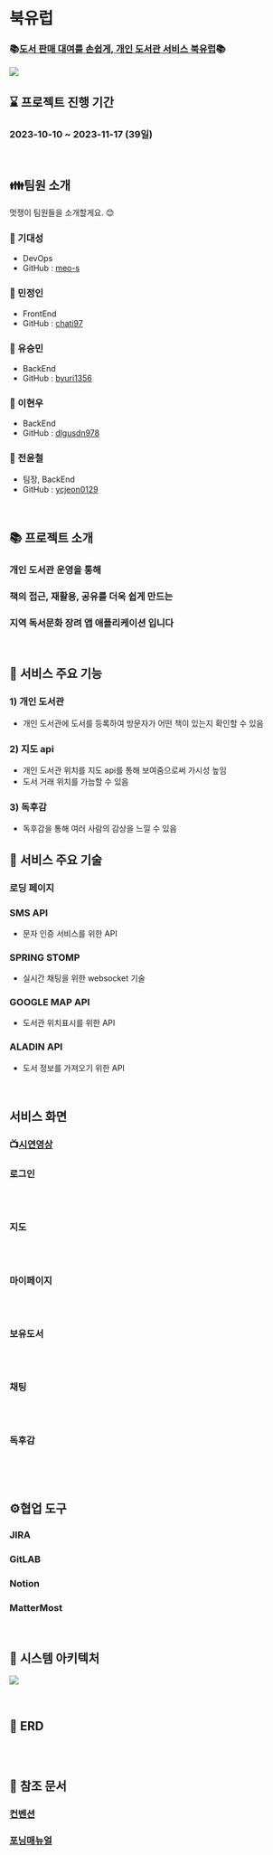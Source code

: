 # 북유럽
### 📚[도서 판매 대여를 손쉽게, 개인 도서관 서비스 북유럽](./docs/Ucc홍보영상.mp4)📚

![](docs/images/bookulove_logo.png)



## ⌛️ 프로젝트 진행 기간

### **2023-10-10 ~ 2023-11-17 (39일)**
<br>

## 👪팀원 소개
멋쟁이 팀원들을 소개할게요. 😊

### 🧑 기대성

- DevOps
- GitHub : [meo-s](https://github.com/meo-s)



### 👦 민정인

- FrontEnd
- GitHub : [chati97](https://github.com/chati97)



### 👨 유승민

- BackEnd
- GitHub : [byuri1356](https://github.com/byuri1356)



### 🧒 이현우

- BackEnd
- GitHub : [dlgusdn978](https://github.com/dlgusdn978)
  


### 🧒 전윤철

- 팀장, BackEnd
- GitHub : [ycjeon0129](https://github.com/ycjeon0129)
  
<br>


## 📚 프로젝트 소개

### 개인 도서관 운영을 통해
### 책의 접근, 재활용, 공유를 더욱 쉽게 만드는
### 지역 독서문화 장려 앱 애플리케이션 입니다

<br>

## 🔎 서비스 주요 기능
### 1) 개인 도서관  
- 개인 도서관에 도서를 등록하여 방문자가 어떤 책이 있는지 확인할 수 있음
### 2) 지도 api
- 개인 도서관 위치를 지도 api를 통해 보여줌으로써 가시성 높임
- 도서 거래 위치를 가늠할 수 있음
### 3) 독후감
- 독후감을 통해 여러 사람의 감상을 느낄 수 있음


## 🔎 서비스 주요 기술
### 로딩 페이지

### **SMS API**
- 문자 인증 서비스를 위한 API

### **SPRING STOMP**
- 실시간 채팅을 위한 websocket 기술

### **GOOGLE MAP API**
- 도서관 위치표시를 위한 API
  
### **ALADIN API**
- 도서 정보를 가져오기 위한 API

<br>

## 서비스 화면

### 📺[시연영상](등록예정)

### 로그인
![]()

<br>

### 지도
![]()

<br>

### 마이페이지
![]()

<br>

### 보유도서
![]()

<br>

### 채팅
![]()

<br>

### 독후감
![]()

<br>




<br>


## ⚙협업 도구
### JIRA
### GitLAB
### Notion
### MatterMost

<br>

## 📂 시스템 아키텍처

![](./docs/images/service-architecture.png)

<br>

## 📂 ERD
![]()


<br>

## 📔 참조 문서
### [컨벤션](./docs/convention.md)
### [포닝매뉴얼](./exec/porting-manual.md)